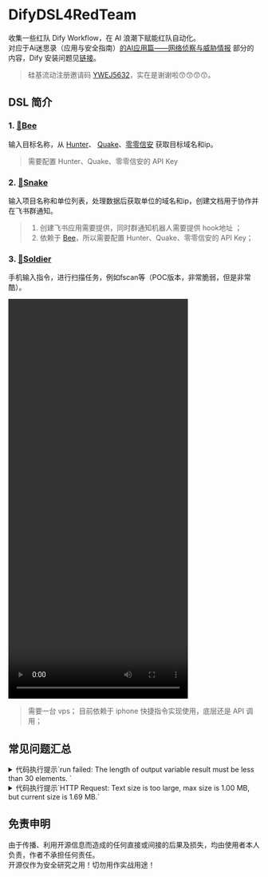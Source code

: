 # DifyDSL4RedTeam

收集一些红队 Dify Workflow，在 AI 浪潮下赋能红队自动化。  
对应于Ai迷思录（应用与安全指南）[的AI应用篇——网络侦察与威胁情报](https://github.com/Acmesec/theAIMythbook?tab=readme-ov-file#2-%E7%BD%91%E7%BB%9C%E4%BE%A6%E5%AF%9F%E4%B8%8E%E5%A8%81%E8%83%81%E6%83%85%E6%8A%A5) 部分的内容，Dify 安装问题见[链接](https://github.com/langgenius/dify?tab=readme-ov-file#quick-start)。

> 硅基流动注册邀请码 [YWEJ5632](https://cloud.siliconflow.cn/i/YWEJ5632)，实在是谢谢啦😙😙😙😙。

## DSL 简介

### 1. [🐝Bee](docs/bee.md) 

输入目标名称，从 [Hunter](https://hunter.qianxin.com/)、 [Quake](https://quake.360.net/quake/#/index)、[零零信安](https://0.zone/) 获取目标域名和ip。

> 需要配置 Hunter、Quake、零零信安的 API Key

### 2. [🐍Snake](docs/snake.md)

输入项目名称和单位列表，处理数据后获取单位的域名和ip，创建文档用于协作并在飞书群通知。

> 1. 创建飞书应用需要提供，同时群通知机器人需要提供 hook地址 ；
> 2. 依赖于 [Bee](docs/bee.md)，所以需要配置 Hunter、Quake、零零信安的 API Key；

### 3. [🤺Soldier](docs/soldier.md)

手机输入指令，进行扫描任务，例如fscan等（POC版本，非常脆弱，但是非常酷）。

<video src="./images/soldier-demo.mp4" autoplay="true" controls="controls" width="360" height="800">
</video>

> 需要一台 vps；
> 目前依赖于 iphone 快捷指令实现使用，底层还是 API 调用；


## 常见问题汇总

<details>
<summary>
代码执行提示`run failed: The length of output variable result must be less than 30 elements. `
</summary>
将 .env 中`CODE_MAX_STRING_ARRAY_LENGTH`, `CODE_MAX_OBJECT_ARRAY_LENGTH`,` CODE_MAX_NUMBER_ARRAY_LENGTH` 数值从 30 修改为 500。
</details>

<details>
<summary> 
代码执行提示`HTTP Request: Text size is too large, max size is 1.00 MB, but current size is 1.69 MB.`
</summary>
将 .env 中 `HTTP_REQUEST_NODE_MAX_TEXT_SIZE` 扩大到 20971520
</details>

## 免责申明

由于传播、利用开源信息而造成的任何直接或间接的后果及损失，均由使用者本人负责，作者不承担任何责任。  
开源仅作为安全研究之用！切勿用作实战用途！